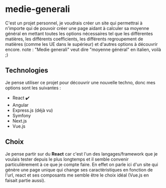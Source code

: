 # medie-generali
C'est un projet personnel, je voudrais créer un site qui permettrai à n'importe qui de pouvoir créer une page aidant à calculer sa moyenne général en mettant toutes les options nécessaires tel que les différentes matières, les différents coefficients, les différents regroupement de matières (comme les UE dans le supérieur) et d'autres options à découvrir encore.
note : "Medie generali" veut dire "moyenne général" en italien, voilà ;)


## Technologies
Je pense utiliser ce projet pour découvrir une nouvelle techno, donc mes options sont les suivantes :
- React  ✔️
- Angular
- Express.js (déjà vu)
- Symfony
- Next.js
- Vue.js  


## Choix

Je pense partir sur du **React** car c'est l'un des langages/framework que je voulais tester depuis le plus longtemps et il semble convenir particulièrement à ce que je compte faire. En effet on parle ici d'un site qui génère une page unique qui change ses caractèristiques en fonction de l'url, react et ses composants me semble être le choix idéal (Vue.js en faisait partie aussi).
